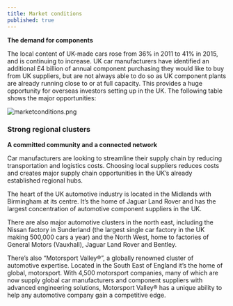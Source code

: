 ```yaml
---
title: Market conditions
published: true
---
```


**The demand for components**

The local content of UK-made cars rose from 36% in 2011 to 41% in 2015, and is continuing to increase. UK car manufacturers have identified an additional £4 billion of annual component purchasing they would like to buy from UK suppliers, but are not always able to do so as UK component plants are already running close to or at full capacity. This provides a huge opportunity for overseas investors setting up in the UK. The following table shows the major opportunities:

![marketconditions.png]({{site.baseurl}}/media/marketconditions.png)


### Strong regional clusters

**A committed community and a connected network**

Car manufacturers are looking to streamline their supply chain by reducing transportation and logistics costs. Choosing local suppliers reduces costs and creates major supply chain opportunities in the UK’s already established regional hubs.

The heart of the UK automotive industry is located in the Midlands with Birmingham at its centre. It’s the home of Jaguar Land Rover and has the largest concentration of automotive component suppliers in the UK. 

There are also major automotive clusters in the north east, including the Nissan factory in Sunderland (the largest single car factory in the UK making 500,000 cars a year) and the North West, home to factories of General Motors (Vauxhall), Jaguar Land Rover and Bentley. 

There’s also “Motorsport Valley®”, a globally renowned cluster of automotive expertise. Located in the South East of England it’s the home of global, motorsport. With 4,500 motorsport companies, many of which are now supply global car manufacturers and component suppliers with advanced engineering solutions, Motorsport Valley® has a unique ability to help any automotive company gain a competitive edge.

